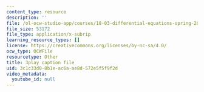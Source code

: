 ```yaml
---
content_type: resource
description: ''
file: /ol-ocw-studio-app/courses/18-03-differential-equations-spring-2010/3c1c33d08b1eac6aae8d572e5f5f9f2d_uNOyxQwIV8o.srt
file_size: 53172
file_type: application/x-subrip
learning_resource_types: []
license: https://creativecommons.org/licenses/by-nc-sa/4.0/
ocw_type: OCWFile
resourcetype: Other
title: 3play caption file
uid: 3c1c33d0-8b1e-ac6a-ae8d-572e5f5f9f2d
video_metadata:
  youtube_id: null
---
```

